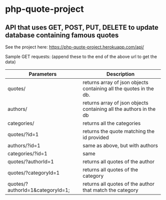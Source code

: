# php-quote-project
## API that uses GET, POST, PUT, DELETE to update database containing famous quotes

See the project here:
https://php-quote-project.herokuapp.com/api/

Sample GET requests: (append these to the end of the above url to get the data)

| Parameters | Description|
| --- | --- |
| quotes/ |  returns array of json objects containing all the quotes in the db. |
| authors/ | returns array of json objects containing all the authors in the db |
| categories/ | returns all the categories |
| quotes/?id=1 | returns the quote matching the id provided |
| authors/?id=1 | same as above, but with authors |
| categories/?id=1 | same |
| quotes/?authorId=1 | returns all quotes of the author |
| quotes/?categoryId=1 | returns all quotes of the category |
| quotes/?authorId=1&categoryId=1; | returns all quotes of the author that match the category |

